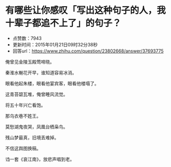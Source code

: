 # 有哪些让你感叹「写出这种句子的人，我十辈子都追不上了」的句子？
- 点赞数：7943
- 更新时间：2015年01月21日09时32分38秒
- 回答url：https://www.zhihu.com/question/23802668/answer/37693775
<body>
 <p data-pid="rixvXOfe">俺曾见金陵玉殿莺啼晓。</p>
 <p data-pid="Bkm9qvkS">秦淮水榭花开早，谁知道容易冰消。</p>
 <p data-pid="mSmS5ulu">眼看他起朱楼，眼看他宴宾客，眼看他楼塌了。</p>
 <p data-pid="byFTzl_u">这青苔碧瓦堆，俺曾睡风流觉。</p>
 <p data-pid="G3JmDC5e">将五十年兴亡看饱。</p>
 <p data-pid="CPxnnEdN">那乌衣巷不姓王。</p>
 <p data-pid="nn4nTRHN">莫愁湖鬼夜哭，凤凰台栖枭鸟。</p>
 <p data-pid="AvWlV9Wo">残山梦最真，旧境丢难掉。</p>
 <p data-pid="4H32_p89">不信这舆图换稿。</p>
 <p data-pid="FEGX0T6z">诌一套《哀江南》，放悲声唱到老。</p>
</body>